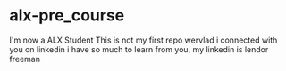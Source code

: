 # alx-pre_course
I'm now a ALX Student
This is not my first repo
wervlad i connected with you on linkedin i have so much to learn from you, my linkedin is lendor freeman
